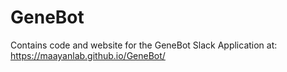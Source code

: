 # GeneBot
Contains code and website for the GeneBot Slack Application at: 
https://maayanlab.github.io/GeneBot/
